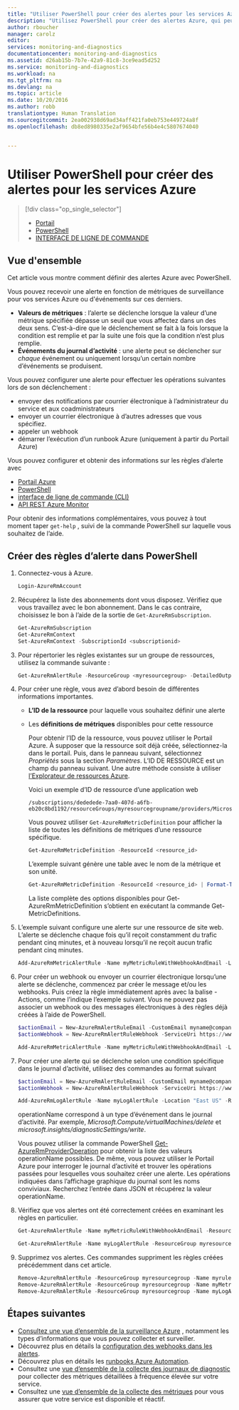 ```yaml
---
title: "Utiliser PowerShell pour créer des alertes pour les services Azure | Microsoft Docs"
description: "Utilisez PowerShell pour créer des alertes Azure, qui peuvent déclencher des notifications ou Automation lorsque les conditions spécifiées sont remplies."
author: rboucher
manager: carolz
editor: 
services: monitoring-and-diagnostics
documentationcenter: monitoring-and-diagnostics
ms.assetid: d26ab15b-7b7e-42a9-81c8-3ce9ead5d252
ms.service: monitoring-and-diagnostics
ms.workload: na
ms.tgt_pltfrm: na
ms.devlang: na
ms.topic: article
ms.date: 10/20/2016
ms.author: robb
translationtype: Human Translation
ms.sourcegitcommit: 2ea002938d69ad34aff421fa0eb753e449724a8f
ms.openlocfilehash: db8ed8980335e2af9654bfe56b4e4c5807674040


---
```

# <a name="use-powershell-to-create-alerts-for-azure-services"></a>Utiliser PowerShell pour créer des alertes pour les services Azure
> [!div class="op_single_selector"]
> * [Portail](insights-alerts-portal.md)
> * [PowerShell](insights-alerts-powershell.md)
> * [INTERFACE DE LIGNE DE COMMANDE](insights-alerts-command-line-interface.md)
> 
> 

## <a name="overview"></a>Vue d'ensemble
Cet article vous montre comment définir des alertes Azure avec PowerShell.  

Vous pouvez recevoir une alerte en fonction de métriques de surveillance pour vos services Azure ou d'événements sur ces derniers.

* **Valeurs de métriques** : l’alerte se déclenche lorsque la valeur d’une métrique spécifiée dépasse un seuil que vous affectez dans un des deux sens. C’est-à-dire que le déclenchement se fait à la fois lorsque la condition est remplie et par la suite une fois que la condition n’est plus remplie.    
* **Événements du journal d’activité** : une alerte peut se déclencher sur *chaque* événement ou uniquement lorsqu’un certain nombre d’événements se produisent.

Vous pouvez configurer une alerte pour effectuer les opérations suivantes lors de son déclenchement :

* envoyer des notifications par courrier électronique à l’administrateur du service et aux coadministrateurs
* envoyer un courrier électronique à d’autres adresses que vous spécifiez.
* appeler un webhook
* démarrer l’exécution d’un runbook Azure (uniquement à partir du Portail Azure)

Vous pouvez configurer et obtenir des informations sur les règles d’alerte avec

* [Portail Azure](insights-alerts-portal.md)
* [PowerShell](insights-alerts-powershell.md)
* [interface de ligne de commande (CLI)](insights-alerts-command-line-interface.md)
* [API REST Azure Monitor](https://msdn.microsoft.com/library/azure/dn931945.aspx)

Pour obtenir des informations complémentaires, vous pouvez à tout moment taper ```get-help``` , suivi de la commande PowerShell sur laquelle vous souhaitez de l’aide.

## <a name="create-alert-rules-in-powershell"></a>Créer des règles d’alerte dans PowerShell
1. Connectez-vous à Azure.   
   
    ```PowerShell
    Login-AzureRmAccount
   
    ```
2. Récupérez la liste des abonnements dont vous disposez. Vérifiez que vous travaillez avec le bon abonnement. Dans le cas contraire, choisissez le bon à l’aide de la sortie de `Get-AzureRmSubscription`.
   
    ```PowerShell
    Get-AzureRmSubscription
    Get-AzureRmContext
    Set-AzureRmContext -SubscriptionId <subscriptionid>
    ```
3. Pour répertorier les règles existantes sur un groupe de ressources, utilisez la commande suivante :
   
   ```PowerShell
   Get-AzureRmAlertRule -ResourceGroup <myresourcegroup> -DetailedOutput
   ```
4. Pour créer une règle, vous avez d’abord besoin de différentes informations importantes. 
   
   * **L’ID de la ressource** pour laquelle vous souhaitez définir une alerte
   * Les **définitions de métriques** disponibles pour cette ressource
     
     Pour obtenir l’ID de la ressource, vous pouvez utiliser le Portail Azure. À supposer que la ressource soit déjà créée, sélectionnez-la dans le portail. Puis, dans le panneau suivant, sélectionnez *Propriétés* sous la section *Paramètres*. L’ID DE RESSOURCE est un champ du panneau suivant. Une autre méthode consiste à utiliser [l’Explorateur de ressources Azure](https://resources.azure.com/).
     
     Voici un exemple d’ID de ressource d’une application web
     
     ```
     /subscriptions/dededede-7aa0-407d-a6fb-eb20c8bd1192/resourceGroups/myresourcegroupname/providers/Microsoft.Web/sites/mywebsitename
     ```
     
     Vous pouvez utiliser `Get-AzureRmMetricDefinition` pour afficher la liste de toutes les définitions de métriques d’une ressource spécifique.
     
     ```PowerShell
     Get-AzureRmMetricDefinition -ResourceId <resource_id>
     ```
     
     L’exemple suivant génère une table avec le nom de la métrique et son unité.
     
     ```PowerShell
     Get-AzureRmMetricDefinition -ResourceId <resource_id> | Format-Table -Property Name,Unit
     
     ```
     La liste complète des options disponibles pour Get-AzureRmMetricDefinition s’obtient en exécutant la commande Get-MetricDefinitions.
5. L’exemple suivant configure une alerte sur une ressource de site web. L’alerte se déclenche chaque fois qu’il reçoit constamment du trafic pendant cinq minutes, et à nouveau lorsqu’il ne reçoit aucun trafic pendant cinq minutes.
   
    ```PowerShell
    Add-AzureRmMetricAlertRule -Name myMetricRuleWithWebhookAndEmail -Location "East US" -ResourceGroup myresourcegroup -TargetResourceId /subscriptions/dededede-7aa0-407d-a6fb-eb20c8bd1192/resourceGroups/myresourcegroupname/providers/Microsoft.Web/sites/mywebsitename -MetricName "BytesReceived" -Operator GreaterThan -Threshold 2 -WindowSize 00:05:00 -TimeAggregationOperator Total -Description "alert on any website activity"
   
    ```
6. Pour créer un webhook ou envoyer un courrier électronique lorsqu’une alerte se déclenche, commencez par créer le message et/ou les webhooks. Puis créez la règle immédiatement après avec la balise -Actions, comme l’indique l’exemple suivant. Vous ne pouvez pas associer un webhook ou des messages électroniques à des règles déjà créées à l’aide de PowerShell.

    ```PowerShell
    $actionEmail = New-AzureRmAlertRuleEmail -CustomEmail myname@company.com
    $actionWebhook = New-AzureRmAlertRuleWebhook -ServiceUri https://www.contoso.com?token=mytoken

    Add-AzureRmMetricAlertRule -Name myMetricRuleWithWebhookAndEmail -Location "East US" -ResourceGroup myresourcegroup -TargetResourceId /subscriptions/dededede-7aa0-407d-a6fb-eb20c8bd1192/resourceGroups/myresourcegroupname/providers/Microsoft.Web/sites/mywebsitename -MetricName "BytesReceived" -Operator GreaterThan -Threshold 2 -WindowSize 00:05:00 -TimeAggregationOperator Total -Actions $actionEmail, $actionWebhook -Description "alert on any website activity"
    ```


1. Pour créer une alerte qui se déclenche selon une condition spécifique dans le journal d’activité, utilisez des commandes au format suivant
   
    ```PowerShell
    $actionEmail = New-AzureRmAlertRuleEmail -CustomEmail myname@company.com
    $actionWebhook = New-AzureRmAlertRuleWebhook -ServiceUri https://www.contoso.com?token=mytoken
   
    Add-AzureRmLogAlertRule -Name myLogAlertRule -Location "East US" -ResourceGroup myresourcegroup -OperationName microsoft.web/sites/start/action -Status Succeeded -TargetResourceGroup resourcegroupbeingmonitored -Actions $actionEmail, $actionWebhook
    ```
   
    operationName correspond à un type d’événement dans le journal d’activité. Par exemple, *Microsoft.Compute/virtualMachines/delete* et *microsoft.insights/diagnosticSettings/write*.
   
    Vous pouvez utiliser la commande PowerShell [Get-AzureRmProviderOperation](https://msdn.microsoft.com/library/mt603720.aspx) pour obtenir la liste des valeurs operationName possibles. De même, vous pouvez utiliser le Portail Azure pour interroger le journal d’activité et trouver les opérations passées pour lesquelles vous souhaitez créer une alerte. Les opérations indiquées dans l’affichage graphique du journal sont les noms conviviaux. Recherchez l’entrée dans JSON et récupérez la valeur operationName.   
2. Vérifiez que vos alertes ont été correctement créées en examinant les règles en particulier.
   
    ```PowerShell
    Get-AzureRmAlertRule -Name myMetricRuleWithWebhookAndEmail -ResourceGroup myresourcegroup -DetailedOutput
   
    Get-AzureRmAlertRule -Name myLogAlertRule -ResourceGroup myresourcegroup -DetailedOutput
    ```
3. Supprimez vos alertes. Ces commandes suppriment les règles créées précédemment dans cet article.
   
    ```PowerShell
    Remove-AzureRmAlertRule -ResourceGroup myresourcegroup -Name myrule
    Remove-AzureRmAlertRule -ResourceGroup myresourcegroup -Name myMetricRuleWithWebhookAndEmail
    Remove-AzureRmAlertRule -ResourceGroup myresourcegroup -Name myLogAlertRule
    ```

## <a name="next-steps"></a>Étapes suivantes
* [Consultez une vue d’ensemble de la surveillance Azure](monitoring-overview.md) , notamment les types d’informations que vous pouvez collecter et surveiller.
* Découvrez plus en détails la [configuration des webhooks dans les alertes](insights-webhooks-alerts.md).
* Découvrez plus en détails les [runbooks Azure Automation](../automation/automation-starting-a-runbook.md).
* Consultez une [vue d’ensemble de la collecte des journaux de diagnostic](monitoring-overview-of-diagnostic-logs.md) pour collecter des métriques détaillées à fréquence élevée sur votre service.
* Consultez une [vue d’ensemble de la collecte des métriques](insights-how-to-customize-monitoring.md) pour vous assurer que votre service est disponible et réactif.




<!--HONumber=Nov16_HO3-->


